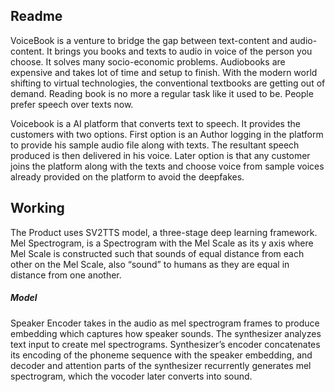 ## Readme

VoiceBook is a venture to bridge the gap between text-content and audio-content. It brings you books and texts to audio in voice of the person you choose.
It solves many socio-economic problems. Audiobooks are expensive and takes lot of time and setup to finish. With the modern world shifting to virtual technologies, the conventional textbooks are getting out of demand. Reading book is no more a regular task like it used to be.
People prefer speech over texts now. 

Voicebook is a AI platform that converts text to speech. It provides the customers with two options. First option is an Author logging in the platform to provide his sample audio file along with texts. The resultant speech produced is then delivered in his voice.
Later option is that any customer joins the platform along with the texts and choose voice from sample voices already provided on the platform to avoid the deepfakes. 

## Working

The Product uses SV2TTS model, a three-stage deep learning framework. 
Mel Spectrogram, is a Spectrogram with the Mel Scale as its y axis where Mel Scale is constructed such that sounds of equal distance from each other on the Mel Scale, also “sound” to humans as they are equal in distance from one another.
   
   ##### Model

Speaker Encoder takes in the audio as mel spectrogram frames to produce embedding which captures how speaker sounds. 
The synthesizer analyzes text input to create mel spectrograms.
Synthesizer’s encoder concatenates its encoding of the phoneme sequence with the speaker embedding, 
and decoder and attention parts of the synthesizer recurrently generates mel spectrogram, 
which the vocoder later converts into sound.
